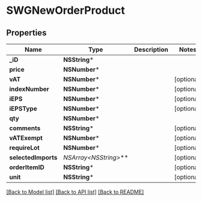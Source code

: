 # SWGNewOrderProduct

## Properties
Name | Type | Description | Notes
------------ | ------------- | ------------- | -------------
**_iD** | **NSString*** |  | 
**price** | **NSNumber*** |  | 
**vAT** | **NSNumber*** |  | [optional] 
**indexNumber** | **NSNumber*** |  | [optional] 
**iEPS** | **NSNumber*** |  | [optional] 
**iEPSType** | **NSNumber*** |  | [optional] 
**qty** | **NSNumber*** |  | 
**comments** | **NSString*** |  | [optional] 
**vATExempt** | **NSNumber*** |  | [optional] 
**requireLot** | **NSNumber*** |  | [optional] 
**selectedImports** | **NSArray&lt;NSString*&gt;*** |  | [optional] 
**orderItemID** | **NSString*** |  | [optional] 
**unit** | **NSString*** |  | [optional] 

[[Back to Model list]](../README.md#documentation-for-models) [[Back to API list]](../README.md#documentation-for-api-endpoints) [[Back to README]](../README.md)



